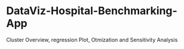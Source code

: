 # DataViz-Hospital-Benchmarking-App
Cluster Overview, regression Plot, Otmization and Sensitivity Analysis
